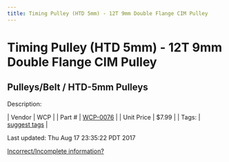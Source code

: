 ```yaml
---
title: Timing Pulley (HTD 5mm) - 12T 9mm Double Flange CIM Pulley
---
```


# Timing Pulley (HTD 5mm) - 12T 9mm Double Flange CIM Pulley
## Pulleys/Belt / HTD-5mm Pulleys
Description: 	 

| Vendor | WCP | 
| Part # | [WCP-0076](http://www.wcproducts.net/WCP-0076) | 
| Unit Price | $7.99 | 
| Tags: | [suggest tags](https://docs.google.com/forms/d/e/1FAIpQLSeWyY8v3RgOty-MyWmh9U0iivNYN_molChYyS-0U-o-kOAv_g/viewform) | 

Last updated: Thu Aug 17 23:35:22 PDT 2017

 [Incorrect/Incomplete information?](https://docs.google.com/forms/d/e/1FAIpQLSeWyY8v3RgOty-MyWmh9U0iivNYN_molChYyS-0U-o-kOAv_g/viewform)